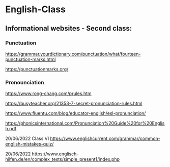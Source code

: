 # English-Class

## Informational websites - Second class:

### Punctuation

https://grammar.yourdictionary.com/punctuation/what/fourteen-punctuation-marks.html

https://punctuationmarks.org/

### Pronounciation

https://www.rong-chang.com/prules.htm

https://busyteacher.org/21353-7-secret-pronunciation-rules.html

https://www.fluentu.com/blog/educator-english/esl-pronunciation/

https://phonicsinternational.com/Pronunciation%20Guide%20for%20English.pdf



20/06/2022 Class VI
https://www.englishcurrent.com/grammar/common-english-mistakes-quiz/


20/06/2022
https://www.englisch-hilfen.de/en/complex_tests/simple_present1/index.php
